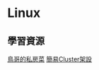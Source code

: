 # Linux

## 學習資源
[鳥哥的私房菜](http://linux.vbird.org/)
[簡易Cluster架設](http://linux.vbird.org/linux_server/0600cluster.php)